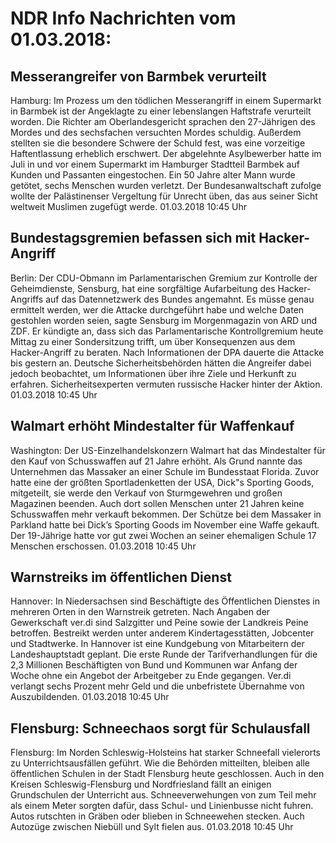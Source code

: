 # NDR Info Nachrichten vom 01.03.2018:


## Messerangreifer von Barmbek verurteilt
Hamburg: Im Prozess um den tödlichen Messerangriff in einem Supermarkt in Barmbek ist der Angeklagte zu einer lebenslangen Haftstrafe verurteilt worden. Die Richter am Oberlandesgericht sprachen den 27-Jährigen des Mordes und des sechsfachen versuchten Mordes schuldig. Außerdem stellten sie die besondere Schwere der Schuld fest, was eine vorzeitige Haftentlassung erheblich erschwert. Der abgelehnte Asylbewerber hatte im Juli in und vor einem Supermarkt im Hamburger Stadtteil Barmbek auf Kunden und Passanten eingestochen. Ein 50 Jahre alter Mann wurde getötet, sechs Menschen wurden verletzt. Der Bundesanwaltschaft zufolge wollte der Palästinenser Vergeltung für Unrecht üben, das aus seiner Sicht weltweit Muslimen zugefügt werde. 01.03.2018 10:45 Uhr 

## Bundestagsgremien befassen sich mit Hacker-Angriff
Berlin: Der CDU-Obmann im Parlamentarischen Gremium zur Kontrolle der Geheimdienste, Sensburg, hat eine sorgfältige Aufarbeitung des Hacker-Angriffs auf das Datennetzwerk des Bundes angemahnt. Es müsse genau ermittelt werden, wer die Attacke durchgeführt habe und welche Daten gestohlen worden seien, sagte Sensburg im Morgenmagazin von ARD und ZDF. Er kündigte an, dass sich das Parlamentarische Kontrollgremium heute Mittag zu einer Sondersitzung trifft, um über Konsequenzen aus dem Hacker-Angriff zu beraten. Nach Informationen der DPA dauerte die Attacke bis gestern an. Deutsche Sicherheitsbehörden hätten die Angreifer dabei jedoch beobachtet, um Informationen über ihre Ziele und Herkunft zu erfahren. Sicherheitsexperten vermuten russische Hacker hinter der Aktion. 01.03.2018 10:45 Uhr 

## Walmart erhöht Mindestalter für Waffenkauf
Washington: Der US-Einzelhandelskonzern Walmart hat das Mindestalter für den Kauf von Schusswaffen auf 21 Jahre erhöht. Als Grund nannte das Unternehmen das Massaker an einer Schule im Bundesstaat Florida. Zuvor hatte eine der größten Sportladenketten der USA, Dick"s Sporting Goods, mitgeteilt, sie werde den Verkauf von Sturmgewehren und großen Magazinen beenden. Auch dort sollen Menschen unter 21 Jahren keine Schusswaffen mehr verkauft bekommen. Der Schütze bei dem Massaker in Parkland hatte bei Dick’s Sporting Goods im November eine Waffe gekauft. Der 19-Jährige hatte vor gut zwei Wochen an seiner ehemaligen Schule 17 Menschen erschossen. 01.03.2018 10:45 Uhr 

## Warnstreiks im öffentlichen Dienst
Hannover: In Niedersachsen sind Beschäftigte des Öffentlichen Dienstes in mehreren Orten in den Warnstreik getreten. Nach Angaben der Gewerkschaft ver.di sind Salzgitter und Peine sowie der Landkreis Peine betroffen. Bestreikt werden unter anderem Kindertagesstätten, Jobcenter und Stadtwerke. In Hannover ist eine Kundgebung von Mitarbeitern der Landeshauptstadt geplant. Die erste Runde der Tarifverhandlungen für die 2,3 Millionen Beschäftigten von Bund und Kommunen war Anfang der Woche ohne ein Angebot der Arbeitgeber zu Ende gegangen. Ver.di verlangt sechs Prozent mehr Geld und die unbefristete Übernahme von Auszubildenden. 01.03.2018 10:45 Uhr 

## Flensburg: Schneechaos sorgt für Schulausfall
Flensburg: Im Norden Schleswig-Holsteins hat starker Schneefall vielerorts zu Unterrichtsausfällen geführt. Wie die Behörden mitteilten, bleiben alle öffentlichen Schulen in der Stadt Flensburg heute geschlossen. Auch in den Kreisen Schleswig-Flensburg und Nordfriesland fällt an einigen Grundschulen der Unterricht aus. Schneeverwehungen von zum Teil mehr als einem Meter sorgten dafür, dass Schul- und Linienbusse nicht fuhren. Autos rutschten in Gräben oder blieben in Schneewehen stecken. Auch Autozüge zwischen Niebüll und Sylt fielen aus. 01.03.2018 10:45 Uhr 
